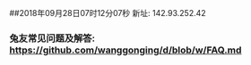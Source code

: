##2018年09月28日07时12分07秒 新址: 142.93.252.42
### 兔友常见问题及解答: https://github.com/wanggonging/d/blob/w/FAQ.md
